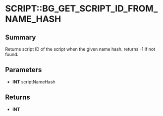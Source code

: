 # SCRIPT::BG_GET_SCRIPT_ID_FROM_NAME_HASH

## Summary
Returns script ID of the script when the given name hash.  returns -1 if not found.

## Parameters
* **INT** scriptNameHash

## Returns
* **INT**